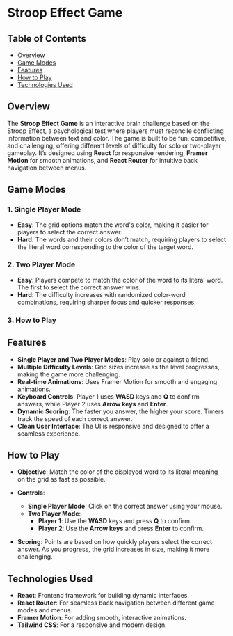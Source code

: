 # Stroop Effect Game

## Table of Contents

- [Overview](#overview)
- [Game Modes](#game-modes)
- [Features](#features)
- [How to Play](#how-to-play)
- [Technologies Used](#technologies-used)


## Overview

The **Stroop Effect Game** is an interactive brain challenge based on the Stroop Effect, a psychological test where players must reconcile conflicting information between text and color. The game is built to be fun, competitive, and challenging, offering different levels of difficulty for solo or two-player gameplay. It’s designed using **React** for responsive rendering, **Framer Motion** for smooth animations, and **React Router** for intuitive back navigation between menus.

## Game Modes

### 1. Single Player Mode
- **Easy**: The grid options match the word's color, making it easier for players to select the correct answer.
- **Hard**: The words and their colors don’t match, requiring players to select the literal word corresponding to the color of the target word.

### 2. Two Player Mode
- **Easy**: Players compete to match the color of the word to its literal word. The first to select the correct answer wins.
- **Hard**: The difficulty increases with randomized color-word combinations, requiring sharper focus and quicker responses.

### 3. How to Play

## Features

- **Single Player and Two Player Modes**: Play solo or against a friend.
- **Multiple Difficulty Levels**: Grid sizes increase as the level progresses, making the game more challenging.
- **Real-time Animations**: Uses Framer Motion for smooth and engaging animations.
- **Keyboard Controls**: Player 1 uses **WASD** keys and **Q** to confirm answers, while Player 2 uses **Arrow keys** and **Enter**.
- **Dynamic Scoring**: The faster you answer, the higher your score. Timers track the speed of each correct answer.
- **Clean User Interface**: The UI is responsive and designed to offer a seamless experience.

## How to Play

- **Objective**: Match the color of the displayed word to its literal meaning on the grid as fast as possible.
  
- **Controls**:
  - **Single Player Mode**: Click on the correct answer using your mouse.
  - **Two Player Mode**:
    - **Player 1**: Use the **WASD** keys and press **Q** to confirm.
    - **Player 2**: Use the **Arrow keys** and press **Enter** to confirm.

- **Scoring**: Points are based on how quickly players select the correct answer. As you progress, the grid increases in size, making it more challenging.

## Technologies Used

- **React**: Frontend framework for building dynamic interfaces.
- **React Router**: For seamless back navigation between different game modes and menus.
- **Framer Motion**: For adding smooth, interactive animations.
- **Tailwind CSS**: For a responsive and modern design.
